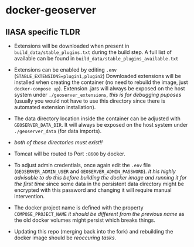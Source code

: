 # docker-geoserver

## IIASA specific TLDR

 - Extensions will be downloaded when present in `build_data/stable_plugins.txt` during the build step. A full list of available can be found in `build_data/stable_plugins_available.txt`

 - Extensions can be enabled by editing `.env` (`STABLE_EXTENSIONS=plugin1,plugin2`)
   Downloaded extensions will be installed when creating the container (no need to rebuild the image, just `docker-compose up`).
   Extension .jars will always be exposed on the host system under `./geoserver_extensions`, *this is for debugging puposes* (usually you would not have to use this directory since there is automated extension installation).

 - The data directory location inside the container can be adjusted with `GEOSERVER_DATA_DIR`.
   It will always be exposed on the host system under `./geoserver_data` (for data imports).

  - *both of these directories must exist!!*

 - Tomcat will be routed to Port `:8600` by docker.

 - To adjust admin credentials, once again edit the `.env` file (`GEOSERVER_ADMIN_USER` and `GEOSERVER_ADMIN_PASSWORD`).
   *it his highly advisable to do this before building the docker image and running it for the first time* since some data in the persistent data directory might be encrypted with this password and changing it will require manual intervention.

 - The docker project name is defined with the property `COMPOSE_PROJECT_NAME` *it should be different from the previous name* as the old docker volumes might persist which breaks things.

 - Updating this repo (merging back into the fork) and rebuilding the docker image should be *reoccuring tasks*.
